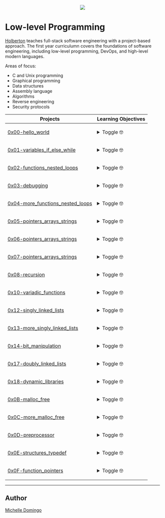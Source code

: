 <p align="center">
  <img src="https://rails-assets.holbertonschool.com/assets/logos/holberton-school-logo-1-b00731b51b0bc1dffd6e1f4cbd0be58ab72d6cc9975a4e1957d8b6f3f4850936.png">
</p>

# Low-level Programming
[Holberton](https://www.holbertonschool.com/) teaches full-stack software engineering with a project-based approach. The first year curriculumn covers the foundations of software engineering, including low-level programming, DevOps, and high-level modern languages.

Areas of focus:
- C and Unix programming
- Graphical programming
- Data structures
- Assembly language
- Algorithms
- Reverse engineering
- Security protocols

| Projects | Learning Objectives |
| --- | --- |
| [0x00-hello_world](./0x00-hello_world) | <p><details><summary>Toggle 🤓</summary><br>- Why C programming is awesome<br>- Who invented C<br>- Who are Dennis Ritchie, Brian Kernighan and Linus Torvalds<br>- What is an entry point<br>- What is main<br>- How does the main function influence the return value of the program<br>- What happens when you type gcc main.c<br>- How to print text using printf, puts and putchar<br>- How to get the size of a specific type using the unary operator sizeof<br>- How to compile using gcc<br>- What is the default program name when compiling with gcc<br>- What is the official Holberton C coding style and how to check your code with betty-style<br>- How to find the right header to include in your source code when using a standard library function</details> </p> |
| [0x01-variables_if_else_while](./0x01-variables_if_else_while) | <p><details><summary>Toggle 🤓</summary><br>- What are the arithmetic operators and how to use them<br>- What are the logical operators (sometimes called boolean operators) and how to use them<br>- What the the relational operators and how to use them<br>- What values are considered TRUE and FALSE in C<br>- What are the boolean operators and how to use them<br>- How to use the if, if ... else statements<br>- How to use comments<br>- How to declare variables of types char, int, unsigned int<br>- How to assign values to variables<br>- How to print the values of variables of type char, int, unsigned int with printf<br>- How to use the while loop<br>- How to use variables with the while loop<br>- How to print variables using printf<br>-  What is the ASCII character set<br>- What are the purpose of the gcc flags -m32 and -m64</details> </p> |
| [0x02-functions_nested_loops](./0x02-functions_nested_loops) | <p><details><summary>Toggle 🤓</summary><br>- What are pointers and how to use them<br>- What are arrays and how to use them<br>- What are the differences between pointers and arrays<br>- How to use strings and how to manipulate them<br>- Scope of variables<br>- What are nested loops and how to use them<br>- What is a function and how do you use functions<br>- What is the difference between a declaration and a definition of a function<br>- What is a prototype<br>- Scope of variables<br>- What are the gcc flags -Wall -Werror -pedantic -Wextra<br>- What are header files and how to to use them with #include</details> </p> |
| [0x03-debugging](./0x03-debugging) | <p><details><summary>Toggle 🤓</summary><br>- What is debugging<br>- What are some methods of debugging manually<br>- How to read the error messages</details> </p> |
| [0x04-more_functions_nested_loops](./0x04-more_functions_nested_loops) | <p><details><summary>Toggle 🤓</summary><br>- What are nested loops and how to use them<br>- What is a function and how do you use functions<br>- What is the difference between a declaration and a definition of a function<br>- What is a prototype<br>- Scope of variables<br>- What are the gcc flags -Wall -Werror -pedantic -Wextra<br>- What are header files and how to to use them with #include</details> </p> |
| [0x05-pointers_arrays_strings](./0x05-pointers_arrays_strings) | <p><details><summary>Toggle 🤓</summary><br>- What are nested loops and how to use them<br>- What are pointers and how to use them<br>- What are arrays and how to use them<br>- What are the differences between pointers and arrays<br>- How to use strings and how to manipulate them<br>- Scope of variables</details> </p> |
| [0x06-pointers_arrays_strings](./0x06-pointers_arrays_strings) | <p><details><summary>Toggle 🤓</summary><br>- What are nested loops and how to use them<br>- What are pointers and how to use them<br>- What are arrays and how to use them<br>- What are the differences between pointers and arrays<br>- How to use strings and how to manipulate them<br>- Scope of variables</details> </p> |
| [0x07-pointers_arrays_strings](./0x07-pointers_arrays_strings) | <p><details><summary>Toggle 🤓</summary><br>- What are pointers to pointers and how to use them<br>- What are multidimensional arrays and how to use them<br>- What are the most common C standard library functions to manipulate strings</details> </p> |
| [0x08-recursion](./0x08-recursion) | <p><details><summary>Toggle 🤓</summary><br>- What is recursion<br>- How to implement recursion<br>- In what situations you should implement recursion<br>- In what situations you shouldn’t implement recursion</details> </p> |
| [0x10-variadic_functions](./0x10-variadic_functions) | <p><details><summary>Toggle 🤓</summary>Learning Objectives</details> </p> |
| [0x12-singly_linked_lists](./0x12-singly_linked_lists) | <p><details><summary>Toggle 🤓</summary>Learning Objectives</details> </p> |
| [0x13-more_singly_linked_lists](./0x13-more_singly_linked_lists) | <p><details><summary>Toggle 🤓</summary>Learning Objectives</details> </p> |
| [0x14-bit_manipulation](./0x14-bit_manipulation) | <p><details><summary>Toggle 🤓</summary>Learning Objectives</details> </p> |
| [0x17-doubly_linked_lists](./0x17-doubly_linked_lists) | <p><details><summary>Toggle 🤓</summary>Learning Objectives</details> </p> |
| [0x18-dynamic_libraries](./0x18-dynamic_libraries) | <p><details><summary>Toggle 🤓</summary>Learning Objectives</details> </p> |
| [0x0B-malloc_free](./0x0B-malloc_free) | <p><details><summary>Toggle 🤓</summary>Learning Objectives</details> </p> |
| [0x0C-more_malloc_free](./0x0C-more_malloc_free) | <p><details><summary>Toggle 🤓</summary>Learning Objectives</details> </p> |
| [0x0D-preprocessor](./0x0D-preprocessor) | <p><details><summary>Toggle 🤓</summary>Learning Objectives</details> </p> |
| [0x0E-structures_typedef](./0x0E-structures_typedef) | <p><details><summary>Toggle 🤓</summary>Learning Objectives</details> </p> |
| [0x0F-function_pointers](./0x0F-function_pointers) | <p><details><summary>Toggle 🤓</summary>Learning Objectives</details> </p> |

---
## Author
[Michelle Domingo](https://github.com/michedomingo)

